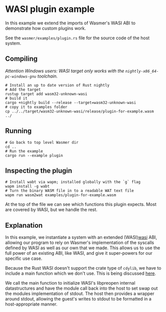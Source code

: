 # WASI plugin example

In this example we extend the imports of Wasmer's WASI ABI to demonstrate how custom plugins work.

See the `wasmer/examples/plugin.rs` file for the source code of the host system.

## Compiling
_Attention Windows users: WASI target only works with the `nightly-x86_64-pc-windows-gnu` toolchain._ 
```
# Install an up to date version of Rust nightly
# Add the target
rustup target add wasm32-unknown-wasi
# build it
cargo +nightly build --release --target=wasm32-unknown-wasi
# copy it to examples folder
cp ../../target/wasm32-unknown-wasi/release/plugin-for-example.wasm ../
```

## Running
```
# Go back to top level Wasmer dir
cd ..
# Run the example
cargo run --example plugin
```

## Inspecting the plugin
```
# Install wabt via wapm; installed globally with the `g` flag
wapm install -g wabt
# Turn the binary WASM file in to a readable WAT text file
wapm run wasm2wat examples/plugin-for-example.wasm
```

At the top of the file we can see which functions this plugin expects.  Most are covered by WASI, but we handle the rest.

## Explanation

In this example, we instantiate a system with an extended (WASI)[wasi] ABI, allowing our program to rely on Wasmer's implementation of the syscalls defined by WASI as well as our own that we made.  This allows us to use the full power of an existing ABI, like WASI, and give it super-powers for our specific use case.

Because the Rust WASI doesn't support the crate type of `cdylib`, we have to include a main function which we don't use.  This is being discussed [here](https://github.com/WebAssembly/WASI/issues/24).

We call the main function to initialize WASI's libpreopen internal datastructures and have the module call back into the host to set swap out the modules implementation of stdout.  The host then provides a wrapper around stdout, allowing the guest's writes to stdout to be formatted in a host-appropriate manner.

[wasi]: https://hacks.mozilla.org/2019/03/standardizing-wasi-a-webassembly-system-interface/
